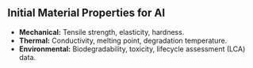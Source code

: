 ## Initial Material Properties for AI
- **Mechanical:** Tensile strength, elasticity, hardness.
- **Thermal:** Conductivity, melting point, degradation temperature.
- **Environmental:** Biodegradability, toxicity, lifecycle assessment (LCA) data.
